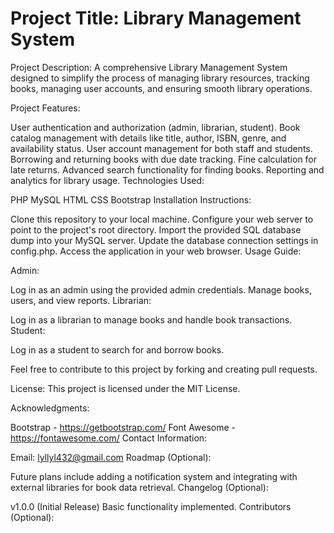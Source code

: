 # Project Title: Library Management System

Project Description:
A comprehensive Library Management System designed to simplify the process of managing library resources, tracking books, managing user accounts, and ensuring smooth library operations.

Project Features:

User authentication and authorization (admin, librarian, student).
Book catalog management with details like title, author, ISBN, genre, and availability status.
User account management for both staff and students.
Borrowing and returning books with due date tracking.
Fine calculation for late returns.
Advanced search functionality for finding books.
Reporting and analytics for library usage.
Technologies Used:

PHP
MySQL
HTML
CSS
Bootstrap
Installation Instructions:

Clone this repository to your local machine.
Configure your web server to point to the project's root directory.
Import the provided SQL database dump into your MySQL server.
Update the database connection settings in config.php.
Access the application in your web browser.
Usage Guide:

Admin:

Log in as an admin using the provided admin credentials.
Manage books, users, and view reports.
Librarian:

Log in as a librarian to manage books and handle book transactions.
Student:

Log in as a student to search for and borrow books.


Feel free to contribute to this project by forking and creating pull requests.

License:
This project is licensed under the MIT License.

Acknowledgments:

Bootstrap - https://getbootstrap.com/
Font Awesome - https://fontawesome.com/
Contact Information:

Email: lyllyl432@gmail.com
Roadmap (Optional):

Future plans include adding a notification system and integrating with external libraries for book data retrieval.
Changelog (Optional):

v1.0.0 (Initial Release)
Basic functionality implemented.
Contributors (Optional):


